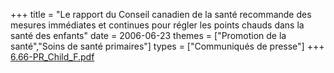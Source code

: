 +++
title = "Le rapport du Conseil canadien de la santé recommande des mesures immédiates et continues pour régler les points chauds dans la santé des enfants"
date = 2006-06-23
themes = ["Promotion de la santé","Soins de santé primaires"]
types = ["Communiqués de presse"]
+++
[6.66-PR\_Child\_F.pdf](/files/6.66-PR_Child_F.pdf)
